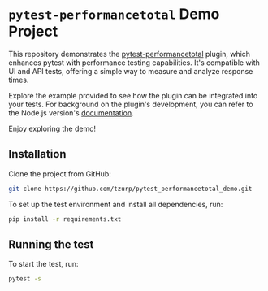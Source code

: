 # `pytest-performancetotal` Demo Project

This repository demonstrates the [pytest-performancetotal](https://pypi.org/project/pytest-performancetotal/) plugin, which enhances pytest with performance testing capabilities. It's compatible with UI and API tests, offering a simple way to measure and analyze response times.

Explore the example provided to see how the plugin can be integrated into your tests. For background on the plugin's development, you can refer to the Node.js version's [documentation](https://www.linkedin.com/pulse/elevating-your-playwright-tests-plugin-tzur-paldi-phd/).

Enjoy exploring the demo!

## Installation

Clone the project from GitHub:

```bash
git clone https://github.com/tzurp/pytest_performancetotal_demo.git
```

To set up the test environment and install all dependencies, run:

```bash
pip install -r requirements.txt
```

## Running the test

To start the test, run:

```bash
pytest -s
```
